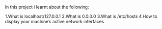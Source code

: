 In this project i learnt about the following:

1.What is localhost/127.0.0.1
2.What is 0.0.0.0
3.What is /etc/hosts
4.How to display your machine’s active network interfaces
